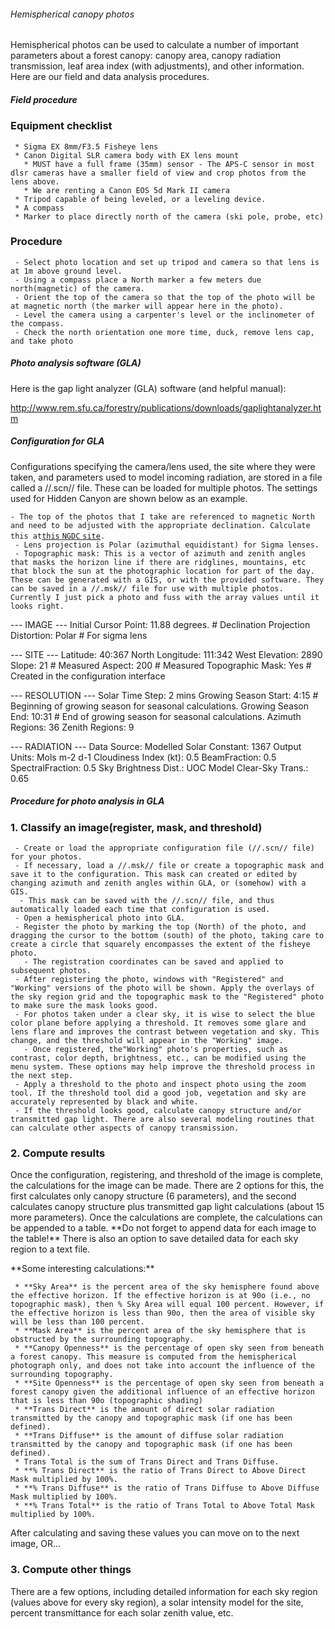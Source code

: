 ###### Hemispherical canopy photos

Hemispherical photos can be used to calculate a number of important
parameters about a forest canopy: canopy area, canopy radiation
transmission, leaf area index (with adjustments), and other information.
Here are our field and data analysis procedures.

##### Field procedure

### Equipment checklist

` * Sigma EX 8mm/F3.5 Fisheye lens`\
` * Canon Digital SLR camera body with EX lens mount`\
`   * MUST have a full frame (35mm) sensor - The APS-C sensor in most dlsr cameras have a smaller field of view and crop photos from the lens above.`\
`   * We are renting a Canon EOS 5d Mark II camera`\
` * Tripod capable of being leveled, or a leveling device.`\
` * A compass`\
` * Marker to place directly north of the camera (ski pole, probe, etc)`

### Procedure

` - Select photo location and set up tripod and camera so that lens is at 1m above ground level.`\
` - Using a compass place a North marker a few meters due north(magnetic) of the camera.`\
` - Orient the top of the camera so that the top of the photo will be at magnetic north (the marker will appear here in the photo).`\
` - Level the camera using a carpenter's level or the inclinometer of the compass.`\
` - Check the north orientation one more time, duck, remove lens cap, and take photo`

##### Photo analysis software (GLA)

Here is the gap light analyzer (GLA) software (and helpful manual):

<http://www.rem.sfu.ca/forestry/publications/downloads/gaplightanalyzer.htm>

##### Configuration for GLA

Configurations specifying the camera/lens used, the site where they were
taken, and parameters used to model incoming radiation, are stored in a
file called a //.scn// file. These can be loaded for multiple photos.
The settings used for Hidden Canyon are shown below as an example.

` - The top of the photos that I take are referenced to magnetic North and need to be adjusted with the appropriate declination. Calculate this at `[`this`
`NGDC`
`site`](http://www.ngdc.noaa.gov/geomag-web/#declination)`.`\
` - Lens projection is Polar (azimuthal equidistant) for Sigma lenses.`\
` - Topographic mask: This is a vector of azimuth and zenith angles that masks the horizon line if there are ridglines, mountains, etc that block the sun at the photographic location for part of the day. These can be generated with a GIS, or with the provided software. They can be saved in a //.msk// file for use with multiple photos. Currently I just pick a photo and fuss with the array values until it looks right.`

<file> --- IMAGE --- Initial Cursor Point: 11.88 degrees. \# Declination
Projection Distortion: Polar \# For sigma lens

--- SITE --- Latitude: 40:367 North Longitude: 111:342 West Elevation:
2890 Slope: 21 \# Measured Aspect: 200 \# Measured Topographic Mask: Yes
\# Created in the configuration interface

--- RESOLUTION --- Solar Time Step: 2 mins Growing Season Start: 4:15 \#
Beginning of growing season for seasonal calculations. Growing Season
End: 10:31 \# End of growing season for seasonal calculations. Azimuth
Regions: 36 Zenith Regions: 9

--- RADIATION --- Data Source: Modelled Solar Constant: 1367 Output
Units: Mols m-2 d-1 Cloudiness Index (kt): 0.5 BeamFraction: 0.5
SpectralFraction: 0.5 Sky Brightness Dist.: UOC Model Clear-Sky Trans.:
0.65 </file>

##### Procedure for photo analysis in GLA

### 1. Classify an image(register, mask, and threshold)

` - Create or load the appropriate configuration file (//.scn// file) for your photos.`\
` - If necessary, load a //.msk// file or create a topographic mask and save it to the configuration. This mask can created or edited by changing azimuth and zenith angles within GLA, or (somehow) with a GIS.`\
`   - This mask can be saved with the //.scn// file, and thus automatically loaded each time that configuration is used. `\
` - Open a hemispherical photo into GLA.`\
` - Register the photo by marking the top (North) of the photo, and dragging the cursor to the bottom (south) of the photo, taking care to create a circle that squarely encompasses the extent of the fisheye photo.`\
`   - The registration coordinates can be saved and applied to subsequent photos.`\
` - After registering the photo, windows with "Registered" and "Working" versions of the photo will be shown. Apply the overlays of the sky region grid and the topographic mask to the "Registered" photo to make sure the mask looks good.`\
` - For photos taken under a clear sky, it is wise to select the blue color plane before applying a threshold. It removes some glare and lens flare and improves the contrast between vegetation and sky. This change, and the threshold will appear in the "Working" image.`\
`   - Once registered, the"Working" photo's properties, such as contrast, color depth, brightness, etc., can be modified using the menu system. These options may help improve the threshold process in the next step.`\
` - Apply a threshold to the photo and inspect photo using the zoom tool. If the threshold tool did a good job, vegetation and sky are accurately represented by black and white.`\
` - If the threshold looks good, calculate canopy structure and/or transmitted gap light. There are also several modeling routines that can calculate other aspects of canopy transmission.`

### 2. Compute results

Once the configuration, registering, and threshold of the image is
complete, the calculations for the image can be made. There are 2
options for this, the first calculates only canopy structure (6
parameters), and the second calculates canopy structure plus transmitted
gap light calculations (about 15 more parameters). Once the calculations
are complete, the calculations can be appended to a table. \*\*Do not
forget to append data for each image to the table!\*\* There is also an
option to save detailed data for each sky region to a text file.

 **Some interesting calculations:\*\*

` * **Sky Area** is the percent area of the sky hemisphere found above the effective horizon. If the effective horizon is at 90o (i.e., no topographic mask), then % Sky Area will equal 100 percent. However, if the effective horizon is less than 90o, then the area of visible sky will be less than 100 percent.`\
` * **Mask Area** is the percent area of the sky hemisphere that is obstructed by the surrounding topography.`\
` * **Canopy Openness** is the percentage of open sky seen from beneath a forest canopy. This measure is computed from the hemispherical photograph only, and does not take into account the influence of the surrounding topography.`\
` * **Site Openness** is the percentage of open sky seen from beneath a forest canopy given the additional influence of an effective horizon that is less than 90o (topographic shading)`\
` * **Trans Direct** is the amount of direct solar radiation transmitted by the canopy and topographic mask (if one has been defined).`\
` * **Trans Diffuse** is the amount of diffuse solar radiation transmitted by the canopy and topographic mask (if one has been defined).`\
` * Trans Total is the sum of Trans Direct and Trans Diffuse.`\
` * **% Trans Direct** is the ratio of Trans Direct to Above Direct Mask multiplied by 100%.`\
` * **% Trans Diffuse** is the ratio of Trans Diffuse to Above Diffuse Mask multiplied by 100%.`\
` * **% Trans Total** is the ratio of Trans Total to Above Total Mask multiplied by 100%.`

After calculating and saving these values you can move on to the next
image, OR...

### 3. Compute other things

There are a few options, including detailed information for each sky
region (values above for every sky region), a solar intensity model for
the site, percent transmittance for each solar zenith value, etc.
